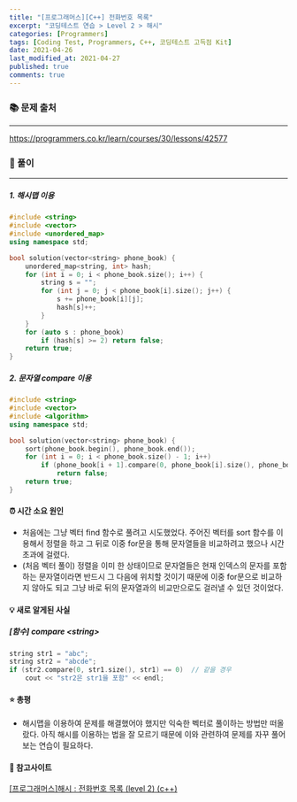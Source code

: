 ```yaml
---
title: "[프로그래머스][C++] 전화번호 목록"
excerpt: "코딩테스트 연습 > Level 2 > 해시"
categories: [Programmers]
tags: [Coding Test, Programmers, C++, 코딩테스트 고득점 Kit]
date: 2021-04-26
last_modified_at: 2021-04-27
published: true
comments: true
---
```


### 📚 문제 출처
---
<https://programmers.co.kr/learn/courses/30/lessons/42577>

### 📃 풀이
---
##### 1. 해시맵 이용
```cpp
#include <string>
#include <vector>
#include <unordered_map>
using namespace std;

bool solution(vector<string> phone_book) {
    unordered_map<string, int> hash;
    for (int i = 0; i < phone_book.size(); i++) {
        string s = "";
        for (int j = 0; j < phone_book[i].size(); j++) {
            s += phone_book[i][j];
            hash[s]++;
        }
    }
    for (auto s : phone_book)
        if (hash[s] >= 2) return false;
    return true;
}
```
##### 2. 문자열 compare 이용
```cpp
#include <string>
#include <vector>
#include <algorithm>
using namespace std;

bool solution(vector<string> phone_book) {
    sort(phone_book.begin(), phone_book.end());
    for (int i = 0; i < phone_book.size() - 1; i++)
        if (phone_book[i + 1].compare(0, phone_book[i].size(), phone_book[i]) == 0)
            return false;
    return true;
}
```

#### ⏰ 시간 소요 원인
- 처음에는 그냥 벡터 find 함수로 풀려고 시도했었다. 주어진 벡터를 sort 함수를 이용해서 정렬을 하고 그 뒤로 이중 for문을 통해 문자열들을 비교하려고 했으나 시간초과에 걸렸다.
- (처음 벡터 풀이) 정렬을 이미 한 상태이므로 문자열들은 현재 인덱스의 문자를 포함하는 문자열이라면 반드시 그 다음에 위치할 것이기 때문에 이중 for문으로 비교하지 않아도 되고 그냥 바로 뒤의 문자열과의 비교만으로도 걸러낼 수 있던 것이었다.

#### 💡 새로 알게된 사실
##### [함수] compare \<string>
```cpp
string str1 = "abc";
string str2 = "abcde";
if (str2.compare(0, str1.size(), str1) == 0)  // 같을 경우
	cout << "str2은 str1을 포함" << endl;
```

#### ⭐ 총평
- 해시맵을 이용하여 문제를 해결했어야 했지만 익숙한 벡터로 풀이하는 방법만 떠올랐다. 아직 해시를 이용하는 법을 잘 모르기 때문에 이와 관련하여 문제를 자꾸 풀어보는 연습이 필요하다.

#### 🔗 참고사이트
[[프로그래머스]해시 : 전화번호 목록 (level 2) (c++)](https://softworking.tistory.com/222)
